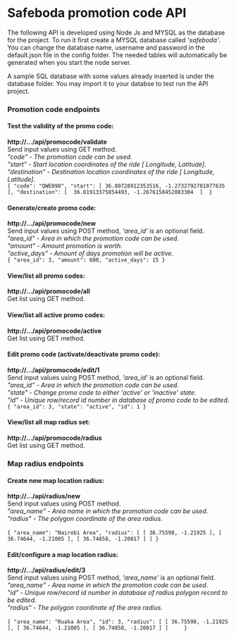 # Safeboda promotion code API
The following API is developed using Node Js and 
MYSQL as the database for the project. To run it first create a MYSQL database
called _'safeboda'_. You can change the database name, username and password 
in the default.json file in the config folder. The needed tables 
will automatically be generated when you start the node server. 
<p>
A sample SQL database with some values already inserted is under the database folder. 
You may import it to your databse to test run the API project.  
</p>

### Promotion code endpoints

#### Test the validity of the promo code:
**http://.../api/promocode/validate**<br>
Send input values using GET method.
<br>
_"code" - The promotion code can be used_.<br>
_"start" - Start location coordinates of the ride [ Longitude, Latitude]_.<br>
_"destination" - Destination location coordinates of the ride [ Longitude, Latitude]_.<br>
`{
 	"code": "QWE098",
 	"start": [ 36.80728912353516, -1.2732792781077635 ],
 	"destination": [  36.81913375854493, -1.2676158452083304  ] 
 }`

#### Generate/create promo code:
**http://.../api/promocode/new**<br>
Send input values using POST method, _'area_id'_  is an optional field.
<br>
_"area_id" - Area in which the promotion code can be used_.<br>
_"amount" - Amount promotion is worth_.<br>
_"active_days" - Amount of days promotion will be active_.<br>
`{
 	"area_id": 3,
 	"amount": 600,
 	"active_days": 15
 }`

#### View/list all promo codes:
**http://.../api/promocode/all**<br>
Get list using GET method.

#### View/list all active promo codes:
**http://.../api/promocode/active**<br>
Get list using GET method.

#### Edit  promo code (activate/deactivate promo code):
**http://.../api/promocode/edit/1**<br>
Send input values using POST method, _'area_id'_  is an optional field.
<br>
_"area_id" - Area in which the promotion code can be used_.<br>
_"state" - Change promo code to either 'active' or 'inactive' state_.<br>
_"id" - Unique row/record id number in database of promo code to be edited_.<br>
 `{
  	"area_id": 3,
    "state": "active",
    "id": 1
  }`
  
#### View/list all map radius set:
**http://.../api/promocode/radius**<br>
Get list using GET method.

### Map radius endpoints

#### Create new map location radius:
**http://.../api/radius/new**<br>
Send input values using POST method.
<br>
_"area_name" - Area name in which the promotion code can be used_.<br>
_"radius" - The polygon coordinate of the area radius_.<br>
<br>
 `{
  	"area_name": "Nairobi Area",
  	"radius": [
                    [
                       36.75598,
                       -1.21925
                    ],
                    [
                       36.74644,
                       -1.21005
                    ],
                    [
                       36.74858,
                       -1.20017
                    ]
                 ]
  }`
  
  #### Edit/configure a map location radius:
  **http://.../api/radius/edit/3**<br>
  Send input values using POST method,  _'area_name'_  is an optional field.
  <br>
  _"area_name" - Area name in which the promotion code can be used_.<br>
  _"id" - Unique row/record id number in database of radius polygon record to be edited_.<br>
  _"radius" - The polygon coordinate of the area radius_.<br>
  <br>
  `{
   	"area_name": "Ruaka Area",
   	"id": 3,
   	"radius": [
                 [
                    36.75598,
                    -1.21925
                 ],
                 [
                    36.74644,
                    -1.21005
                 ],
                 [
                    36.74858,
                    -1.20017
                 ]
              ]    
   }`
